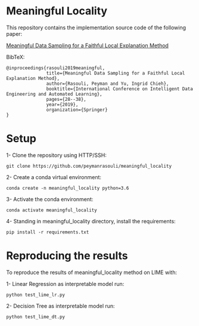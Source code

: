 # Meaningful Locality

This repository contains the implementation source code of the following paper:

[Meaningful Data Sampling for a Faithful Local Explanation Method](https://link.springer.com/chapter/10.1007/978-3-030-33607-3_4)

BibTeX:

    @inproceedings{rasouli2019meaningful,
                   title={Meaningful Data Sampling for a Faithful Local Explanation Method},
                   author={Rasouli, Peyman and Yu, Ingrid Chieh},
                   booktitle={International Conference on Intelligent Data Engineering and Automated Learning},
                   pages={28--38},
                   year={2019},
                   organization={Springer}
    }

# Setup
1- Clone the repository using HTTP/SSH:
```
git clone https://github.com/peymanrasouli/meaningful_locality
```
2- Create a conda virtual environment:
```
conda create -n meaningful_locality python=3.6
```
3- Activate the conda environment: 
```
conda activate meaningful_locality
```
4- Standing in meaningful_locality directory, install the requirements:
```
pip install -r requirements.txt
```

# Reproducing the results
To reproduce the results of meaningful_locality method on LIME with:

1- Linear Regression as interpretable model run:
```
python test_lime_lr.py
```
2- Decision Tree as interpretable model run:
```
python test_lime_dt.py
```
